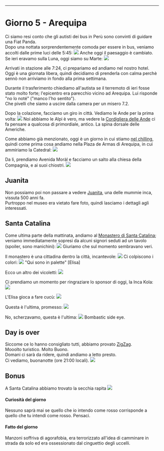 ---
# Giorno 5 - Arequipa
Ci siamo resi conto che gli autisti dei bus in Perù sono convinti di guidare una Fiat Panda. <br/>
Dopo una nottata sorprendentemente comoda per essere in bus, veniamo accolti dalle prime luci delle 5:45:
![](../photos/blog/5/IMG_9219.webp)
Anche oggi il paesaggio è cambiato. Se ieri eravamo sulla Luna, oggi siamo su Marte:
![](../photos/blog/5/IMG_9235.webp)

Arrivati in stazione alle 7:24, ci prepariamo ed andiamo nel nostro hotel. Oggi è una giornata libera, quindi decidiamo di prenderla con calma perchè sennò non arriviamo in fondo alla prima settimana.

Durante il trasferimento chiediamo all'autista se il terremoto di ieri fosse stato molto forte; l'epicentro era parecchio vicino ad Arequipa. Lui risponde "no lo noté" ("manco l'ho sentito"). <br/>
Che pivelli che siamo a uscire dalla camera per un misero 7.2.

Dopo la colazione, facciamo un giro in città. Vediamo le Ande per la prima volta:
![](../photos/blog/5/IMG_9255.webp)
Noi abbiamo le Alpi è vero, ma vedere la [Cordigliera delle Ande](https://it.wikipedia.org/wiki/Ande) ci fa pensare a qualcosa di primordiale, antico. La spina dorsale delle Americhe.

Come abbiamo già menzionato, oggi è un giorno in cui stiamo [nel chilling](https://slengo.it/define/chilling), quindi come prima cosa andiamo nella Plaza de Armas di Arequipa, in cui ammiriamo la Catedral:
![](../photos/blog/5/IMG_9239.webp)

Da li, prendiamo Avenida Moràl e facciamo un salto alla chiesa della Compagnia, e ai suoi chiostri.
![](../photos/blog/5/IMG_9252.webp)

## Juanita
Non possiamo poi non passare a vedere [Juanita](https://it.wikipedia.org/wiki/Mummia_Juanita), una delle mummie inca, vissuta 500 anni fa.<br/> 
Purtroppo nel museo era vietato fare foto, quindi lasciamo i dettagli agli interessati.

## Santa Catalina
Come ultima parte della mattinata, andiamo al [Monastero di Santa Catalina](https://en.wikipedia.org/wiki/Monastery_of_Santa_Catalina_de_Siena,_Arequipa); veniamo immediatamente sopresi da alcuni signori seduti ad un tavolo (spoiler, sono manichini):
![](../photos/blog/5/IMG_9260.webp)
Giuriamo che sul momento sembravano veri.

Il monastero è una cittadina dentro la città, incantevole:
![](../photos/blog/5/IMG_9263.webp)
Ci colpiscono i colori:
![](../photos/blog/5/IMG_9274.webp)
"Qui sono in palette" [Elisa]

Ecco un altro dei vicoletti:
![](../photos/blog/5/IMG_9300.webp)

Ci prendiamo un momento per ringraziare lo sponsor di oggi, la Inca Kola:
![](../photos/blog/5/IMG_9303.webp)

L'Elisa gioca a fare cucù:
![](../photos/blog/5/IMG_9309.webp)

Questa è l'ultima, promesso:
![](../photos/blog/5/IMG_9334.webp)

No, scherzavamo, questa è l'ultima:
![](../photos/blog/5/IMG_9337.webp)
Bombastic side eye.

## Day is over
Siccome ce lo hanno consigliato tutti, abbiamo provato [ZigZag](https://zigzagrestaurant.com/en/zig-zag-en/).<br/>
Mooolto turistico. Molto Buono. <br/>
Domani ci sarà da ridere, quindi andiamo a letto presto.<br/>
Ci vediamo, buonanotte (ore 21:00 locali).
![](../photos/blog/5/IMG_9342.webp)

## Bonus
A Santa Catalina abbiamo trovato la secchia rapita
![](../photos/blog/5/IMG_9316.webp)

#### Curiosità del giorno
Nessuno saprà mai se quello che io intendo come rosso corrisponde a quello che tu intendi come rosso. Pensaci.
#### Fatto del giorno
Manzoni soffriva di agorafobia, era terrorizzato all'idea di camminare in strada da solo ed era ossessionato dal cinguettio degli uccelli.














